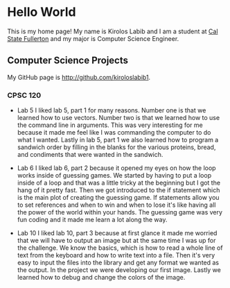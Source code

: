 # Hello World
This is my home page! My name is Kirolos Labib and I am a student at [Cal State Fullerton](http://www.fullerton.edu/) and my major is Computer Science Engineer.
 
## Computer Science Projects
My GitHub page is http://github.com/kiroloslabib1.
 
### CPSC 120
 
* Lab 5
I liked lab 5, part 1 for many reasons. Number one is that we learned how to use vectors. Number
two is that we learned how to use the command line in arguments. This was very interesting for me
because it made me feel like I was commanding the computer to do what I wanted. Lastly in
lab 5, part 1 we also learned how to program a sandwich order by filling in the blanks for the
various proteins, bread, and condiments that were wanted in the sandwich.
 
 
* Lab 6
I liked lab 6, part 2 because it opened my eyes on how the loop works inside of guessing games.
We started by having to put a loop inside of a loop and that was a little tricky at the beginning
but I got the hang of it pretty fast. Then we got introduced to the if statement which is the main
plot of creating the guessing game. If statements allow you to set references and when to win and
when to lose it's like having all the power of the world within your hands. The guessing game was
very fun coding and it made me learn a lot along the way.
 
 
 
* Lab 10
I liked lab 10, part 3 because at first glance it made me worried that we will have to output an
image but at the same time I was up for the challenge. We know the basics, which is how to read a
whole line of text from the keyboard and how to write text into a file. Then it's very easy to input
the files into the library and get any format we wanted as the output. In the project we were
developing our first image. Lastly we learned how to debug and change the colors of the image.
 
